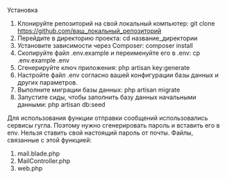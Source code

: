 Установка
1) Клонируйте репозиторий на свой локальный компьютер: git clone https://github.com/ваш_локальный_репозиторий
2) Перейдите в директорию проекта: cd название_директории
3) Установите зависимости через Composer: composer install
4) Скопируйте файл .env.example и переименуйте его в .env: cp .env.example .env
5) Сгенерируйте ключ приложения: php artisan key:generate
6) Настройте файл .env согласно вашей конфигурации базы данных и других параметров.
7) Выполните миграции базы данных: php artisan migrate
8) Запустите сиды, чтобы заполнить базу данных начальными данными: php artisan db:seed


Для использования функции отправки сообщений использовались сервисы гугла. 
Поэтому нужно сгенерировать пароль и вставить его в env. Нельзя ставить свой настоящий пароль от почты.
Файлы, связанные с этой функцией: 
1) mail.blade.php
2) MailController.php
3) web.php

